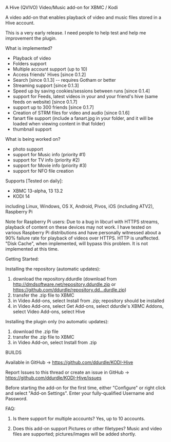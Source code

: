 A Hive (QVIVO) Video/Music add-on for XBMC / Kodi

A video add-on that enables playback of video and music files stored in a Hive account.

This is a very early release. I need people to help test and help me improvement the plugin.

What is implemented?
- Playback of video
- Folders support
- Multiple account support (up to 10)
- Access friends' Hives [since 0.1.2]
- Search [since 0.1.3] -- requires Gotham or better
- Streaming support [since 0.1.3]
- Speed up by saving cookies/sessions between runs [since 0.1.4]
- support for Feeds, latest videos in your and your friend's hive (same feeds on website) [since 0.1.7]
- support up to 300 friends [since 0.1.7]
- Creation of STRM files for video and audio [since 0.1.6]
- fanart file support (include a fanart.jpg in your folder, and it will be loaded when viewing content in that folder)
- thumbnail support

What is being worked on?
- photo support
- support for Music info (priority #1)
- support for TV info (priority #2)
- support for Movie info (priority #3)
- support for NFO file creation


Supports [Tested on daily]:
- XBMC 13-alpha, 13 13.2
- KODI 14

including Linux, Windows, OS X, Android, Pivos, iOS (including ATV2), Raspberry Pi

Note for Raspberry Pi users: Due to a bug in libcurl with HTTPS streams, playback of content on these devices may not work. I have tested on various Raspberry Pi distributions and have personally witnessed about a 90% failure rate for playback of videos over HTTPS. HTTP is unaffected. "Disk Cache", when implemented, will bypass this problem. It is not implemented at this time.

Getting Started:

Installing the repository (automatic updates):
1) download the repository.ddurdle (download from http://dmdsoftware.net/repository.ddurdle.zip or https://github.com/ddurdle/repository.dd...durdle.zip)
2) transfer the .zip file to XBMC
3) in Video Add-ons, select Install from .zip; repository should be installed
4) in Video Add-ons, select Get Add-ons, select ddurdle's XBMC Addons, select Video Add-ons, select Hive

Installing the plugin only (no automatic updates):
1) download the .zip file
2) transfer the .zip file to XBMC
3) in Video Add-on, select Install from .zip

BUILDS

Available in GitHub -> https://github.com/ddurdle/KODI-Hive

Report Issues to this thread or create an issue in GitHub -> https://github.com/ddurdle/KODI-Hive/issues

Before starting the add-on for the first time, either "Configure" or right click and select "Add-on Settings". Enter your fully-qualified Username and Password.

FAQ:

1) Is there support for multiple accounts?
Yes, up to 10 accounts.

2) Does this add-on support Pictures or other filetypes?
Music and video files are supported; pictures/images will be added shortly.
